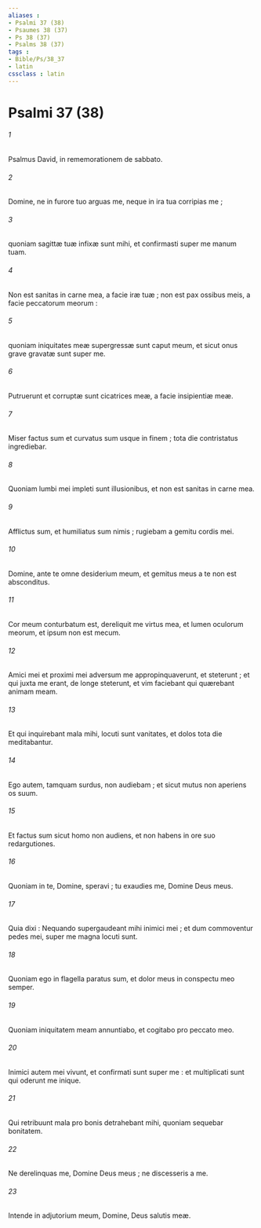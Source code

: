 ```yaml
---
aliases : 
- Psalmi 37 (38)
- Psaumes 38 (37)
- Ps 38 (37)
- Psalms 38 (37)
tags : 
- Bible/Ps/38_37
- latin
cssclass : latin
---
```


# Psalmi 37 (38)

###### 1
Psalmus David, in rememorationem de sabbato.
###### 2
Domine, ne in furore tuo arguas me, neque in ira tua corripias me ;
###### 3
quoniam sagittæ tuæ infixæ sunt mihi, et confirmasti super me manum tuam.
###### 4
Non est sanitas in carne mea, a facie iræ tuæ ; non est pax ossibus meis, a facie peccatorum meorum :
###### 5
quoniam iniquitates meæ supergressæ sunt caput meum, et sicut onus grave gravatæ sunt super me.
###### 6
Putruerunt et corruptæ sunt cicatrices meæ, a facie insipientiæ meæ.
###### 7
Miser factus sum et curvatus sum usque in finem ; tota die contristatus ingrediebar.
###### 8
Quoniam lumbi mei impleti sunt illusionibus, et non est sanitas in carne mea.
###### 9
Afflictus sum, et humiliatus sum nimis ; rugiebam a gemitu cordis mei.
###### 10
Domine, ante te omne desiderium meum, et gemitus meus a te non est absconditus.
###### 11
Cor meum conturbatum est, dereliquit me virtus mea, et lumen oculorum meorum, et ipsum non est mecum.
###### 12
Amici mei et proximi mei adversum me appropinquaverunt, et steterunt ; et qui juxta me erant, de longe steterunt, et vim faciebant qui quærebant animam meam.
###### 13
Et qui inquirebant mala mihi, locuti sunt vanitates, et dolos tota die meditabantur.
###### 14
Ego autem, tamquam surdus, non audiebam ; et sicut mutus non aperiens os suum.
###### 15
Et factus sum sicut homo non audiens, et non habens in ore suo redargutiones.
###### 16
Quoniam in te, Domine, speravi ; tu exaudies me, Domine Deus meus.
###### 17
Quia dixi : Nequando supergaudeant mihi inimici mei ; et dum commoventur pedes mei, super me magna locuti sunt.
###### 18
Quoniam ego in flagella paratus sum, et dolor meus in conspectu meo semper.
###### 19
Quoniam iniquitatem meam annuntiabo, et cogitabo pro peccato meo.
###### 20
Inimici autem mei vivunt, et confirmati sunt super me : et multiplicati sunt qui oderunt me inique.
###### 21
Qui retribuunt mala pro bonis detrahebant mihi, quoniam sequebar bonitatem.
###### 22
Ne derelinquas me, Domine Deus meus ; ne discesseris a me.
###### 23
Intende in adjutorium meum, Domine, Deus salutis meæ.
